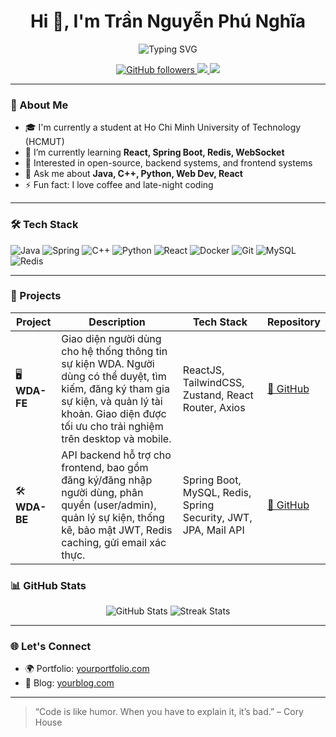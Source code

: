 <h1 align="center">Hi 👋, I'm Trần Nguyễn Phú Nghĩa</h1>
<p align="center">
  <img src="https://readme-typing-svg.herokuapp.com?font=Fira+Code&duration=3000&pause=1000&color=36BCF7&center=true&vCenter=true&width=435&lines=Full-stack+Developer;Open-source+Enthusiast;Lifelong+Learner" alt="Typing SVG" />
</p>

<p align="center">
  <a href="https://github.com/nghia09012005">
    <img src="https://img.shields.io/github/followers/nghia09012005?label=Follow&style=social" alt="GitHub followers" />
  </a>
  <a href="mailto:nghiatran912005@gmail.com">
    <img src="https://img.shields.io/badge/Email-D14836?style=flat&logo=gmail&logoColor=white" />
  </a>
  <a href="https://www.linkedin.com/in/ngh%C4%A9a-tr%E1%BA%A7n-55b7b7314/">
    <img src="https://img.shields.io/badge/LinkedIn-blue?style=flat&logo=linkedin&logoColor=white" />
  </a>
</p>

---

### 🚀 About Me

- 🎓 I'm currently a student at Ho Chi Minh University of Technology (HCMUT)
- 🌱 I’m currently learning **React, Spring Boot, Redis, WebSocket**
- 🧠 Interested in open-source, backend systems, and frontend systems
- 💬 Ask me about **Java, C++, Python, Web Dev, React**
- ⚡ Fun fact: I love coffee and late-night coding

---

### 🛠️ Tech Stack

![Java](https://img.shields.io/badge/-Java-000?&logo=java&logoColor=007396)
![Spring](https://img.shields.io/badge/-Spring-000?&logo=spring&logoColor=6DB33F)
![C++](https://img.shields.io/badge/-C++-000?&logo=c%2B%2B&logoColor=00599C)
![Python](https://img.shields.io/badge/-Python-000?&logo=python)
![React](https://img.shields.io/badge/-React-000?&logo=react)
![Docker](https://img.shields.io/badge/-Docker-000?&logo=docker)
![Git](https://img.shields.io/badge/-Git-000?&logo=git)
![MySQL](https://img.shields.io/badge/-MySQL-000?&logo=mysql)
![Redis](https://img.shields.io/badge/-Redis-000?&logo=redis)

---

### 📂 Projects

| Project | Description | Tech Stack | Repository |
|---------|-------------|------------|------------|
| 🖥️ **WDA-FE** | Giao diện người dùng cho hệ thống thông tin sự kiện WDA. Người dùng có thể duyệt, tìm kiếm, đăng ký tham gia sự kiện, và quản lý tài khoản. Giao diện được tối ưu cho trải nghiệm trên desktop và mobile. | ReactJS, TailwindCSS, Zustand, React Router, Axios | [🔗 GitHub](https://github.com/nghia09012005/wda2025) |
| 🛠️ **WDA-BE** | API backend hỗ trợ cho frontend, bao gồm đăng ký/đăng nhập người dùng, phân quyền (user/admin), quản lý sự kiện, thống kê, bảo mật JWT, Redis caching, gửi email xác thực. | Spring Boot, MySQL, Redis, Spring Security, JWT, JPA, Mail API | [🔗 GitHub](https://github.com/nghia09012005/WDA-BE) |


### 📊 GitHub Stats

<p align="center">
  <img src="https://github-readme-stats.vercel.app/api?username=nghia09012005&show_icons=true&theme=tokyonight" alt="GitHub Stats" />
  <img src="https://github-readme-streak-stats.herokuapp.com/?user=nghia09012005&theme=tokyonight" alt="Streak Stats" />
</p>

---

### 🌐 Let's Connect

- 🌍 Portfolio: [yourportfolio.com](https://yourportfolio.com)
- 📝 Blog: [yourblog.com](https://yourblog.com)

---

> “Code is like humor. When you have to explain it, it’s bad.” – Cory House

<!---
nghia09012005/nghia09012005 is a ✨ special ✨ repository because its `README.md` (this file) appears on your GitHub profile.
You can click the Preview link to take a look at your changes.
--->
